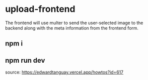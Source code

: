 # upload-frontend
The frontend will use multer to send the user-selected image to the backend along with the meta information from the frontend form.
## npm i
## npm run dev

source: https://edwardtanguay.vercel.app/howtos?id=617
